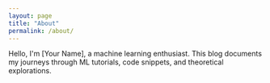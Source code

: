 ```yaml
---
layout: page
title: "About"
permalink: /about/
---
```


Hello, I'm [Your Name], a machine learning enthusiast. This blog documents my journeys through ML tutorials, code snippets, and theoretical explorations.
